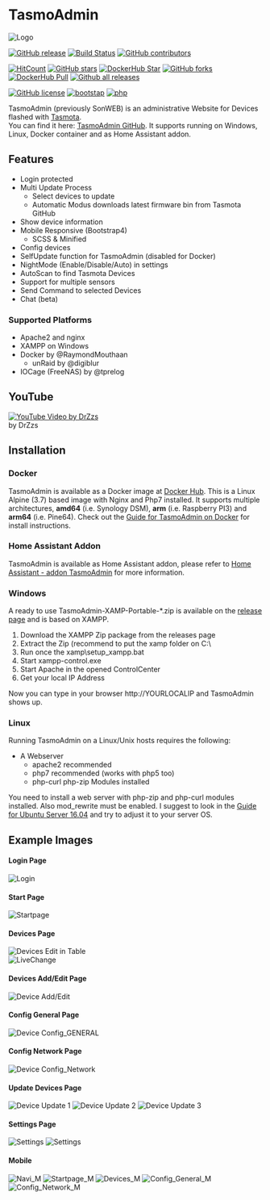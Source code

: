 # TasmoAdmin
![Logo](https://raw.githubusercontent.com/reloxx13/TasmoAdmin/master/tasmoadmin/resources/img/logo_small.PNG)

[![GitHub release](https://img.shields.io/github/release/reloxx13/TasmoAdmin.svg)](https://GitHub.com/reloxx13/TasmoAdmin/releases/) 
[![Build Status](https://travis-ci.org/reloxx13/TasmoAdmin.svg?branch=master)](https://travis-ci.org/reloxx13/TasmoAdmin) 
[![GitHub contributors](https://img.shields.io/github/contributors/reloxx13/TasmoAdmin.svg)](https://GitHub.com/reloxx13/TasmoAdmin/graphs/contributors/) 

[![HitCount](http://hits.dwyl.io/reloxx13/TasmoAdmin.svg)](http://hits.dwyl.io/reloxx13/TasmoAdmin)
[![GitHub stars](https://img.shields.io/github/stars/reloxx13/TasmoAdmin.svg)](https://github.com/reloxx13/TasmoAdmin/stargazers)
[![DockerHub Star](https://img.shields.io/docker/stars/raymondmm/tasmoadmin.svg)](https://hub.docker.com/r/raymondmm/tasmoadmin/)
[![GitHub forks](https://img.shields.io/github/forks/reloxx13/TasmoAdmin.svg)](https://github.com/reloxx13/TasmoAdmin/network)
[![DockerHub Pull](https://img.shields.io/docker/pulls/raymondmm/tasmoadmin.svg)](https://hub.docker.com/r/raymondmm/tasmoadmin/)
[![Github all releases](https://img.shields.io/github/downloads/reloxx13/TasmoAdmin/total.svg?label=gh%20downloads)](https://GitHub.com/reloxx13/TasmoAdmin/releases/) 

[![GitHub license](https://img.shields.io/github/license/reloxx13/TasmoAdmin.svg)](https://github.com/reloxx13/TasmoAdmin/blob/master/LICENSE)
[![bootstap](https://img.shields.io/badge/bootstrap-v4.1.x-%23563d7c.svg)](https://getbootstrap.com/)
[![php](https://img.shields.io/badge/php-7.2.x-%238892BF.svg)](https://secure.php.net/)


TasmoAdmin (previously SonWEB) is an administrative Website for Devices flashed with [Tasmota](https://github.com/arendst/Tasmota).   
You can find it here: [TasmoAdmin GitHub](https://github.com/reloxx13/TasmoAdmin).
It supports running on Windows, Linux, Docker container and as Home Assistant addon.

## Features
* Login protected
* Multi Update Process
  * Select devices to update
  * Automatic Modus downloads latest firmware bin from Tasmota GitHub
* Show device information
* Mobile Responsive (Bootstrap4)
  * SCSS & Minified
* Config devices
* SelfUpdate function for TasmoAdmin (disabled for Docker)
* NightMode (Enable/Disable/Auto) in settings
* AutoScan to find Tasmota Devices
* Support for multiple sensors
* Send Command to selected Devices
* Chat (beta)

### Supported Platforms
* Apache2 and nginx
* XAMPP on Windows
* Docker by @RaymondMouthaan
  * unRaid by @digiblur
* IOCage (FreeNAS) by @tprelog


## YouTube
[![YouTube Video by DrZzs](https://img.youtube.com/vi/vJUhRyi3-BQ/0.jpg)](https://www.youtube.com/watch?v=vJUhRyi3-BQ)    
by DrZzs

## Installation

### Docker
TasmoAdmin is available as a Docker image at [Docker Hub](https://hub.docker.com/r/raymondmm/tasmoadmin/). This is a Linux Alpine (3.7) based image with Nginx and Php7 installed. It supports multiple architectures, **amd64** (i.e. Synology DSM), **arm** (i.e. Raspberry PI3) and  **arm64** (i.e. Pine64). Check out the [Guide for TasmoAdmin on Docker](https://github.com/reloxx13/TasmoAdmin/wiki/Guide-for-TasmoAdmin-on-Docker) for install instructions.

### Home Assistant Addon
TasmoAdmin is available as Home Assistant addon, please refer to
[Home Assistant - addon TasmoAdmin](https://github.com/hassio-addons/addon-tasmoadmin) for more information.

### Windows
A ready to use TasmoAdmin-XAMP-Portable-\*.zip is available on the [release page](https://github.com/reloxx13/TasmoAdmin/releases) and is based on XAMPP.

1. Download the XAMPP Zip package from the releases page
2. Extract the Zip (recommend to put the xamp folder on C:\
3. Run once the xamp\setup_xampp.bat
4. Start xampp-control.exe
5. Start Apache in the opened ControlCenter
6. Get your local IP Address

Now you can type in your browser http://YOURLOCALIP and TasmoAdmin shows up.

### Linux
Running TasmoAdmin on a Linux/Unix hosts requires the following:
* A Webserver
  * apache2 recommended
  * php7 recommended (works with php5 too)
  * php-curl php-zip Modules installed

You need to install a web server with php-zip and php-curl modules installed. Also mod_rewrite must be enabled. I suggest to look in the [Guide for Ubuntu Server 16.04](https://github.com/reloxx13/TasmoAdmin/wiki/Guide-for-Ubuntu-Server-16.04) and try to adjust it to your server OS.

## Example Images
#### Login Page
![Login](https://raw.githubusercontent.com/reloxx13/reloxx13.github.io/master/media/tasmoadmin/readme/1.png)
#### Start Page
![Startpage](https://raw.githubusercontent.com/reloxx13/reloxx13.github.io/master/media/tasmoadmin/readme/2.png)
#### Devices Page
![Devices](https://raw.githubusercontent.com/reloxx13/reloxx13.github.io/master/media/tasmoadmin/readme/3.png)
Edit in Table   
![LiveChange](https://raw.githubusercontent.com/reloxx13/reloxx13.github.io/master/media/tasmoadmin/readme/livechange.gif)
#### Devices Add/Edit Page
![Device Add/Edit](https://raw.githubusercontent.com/reloxx13/reloxx13.github.io/master/media/tasmoadmin/readme/3_1.png)
#### Config General Page
![Device Config_GENERAL](https://raw.githubusercontent.com/reloxx13/reloxx13.github.io/master/media/tasmoadmin/readme/4.png)
#### Config Network Page
![Device Config_Network](https://raw.githubusercontent.com/reloxx13/reloxx13.github.io/master/media/tasmoadmin/readme/4_1.png)
#### Update Devices Page
![Device Update 1](https://raw.githubusercontent.com/reloxx13/reloxx13.github.io/master/media/tasmoadmin/readme/5.png)
![Device Update 2](https://raw.githubusercontent.com/reloxx13/reloxx13.github.io/master/media/tasmoadmin/readme/5_1.png)
![Device Update 3](https://raw.githubusercontent.com/reloxx13/reloxx13.github.io/master/media/tasmoadmin/readme/5_2.png)
#### Settings Page
![Settings](https://raw.githubusercontent.com/reloxx13/reloxx13.github.io/master/media/tasmoadmin/readme/6.png)
![Settings](https://raw.githubusercontent.com/reloxx13/reloxx13.github.io/master/media/tasmoadmin/readme/7.png)

#### Mobile
![Navi_M](https://raw.githubusercontent.com/reloxx13/reloxx13.github.io/master/media/tasmoadmin/readme/m1.png)
![Startpage_M](https://raw.githubusercontent.com/reloxx13/reloxx13.github.io/master/media/tasmoadmin/readme/m2.png)
![Devices_M](https://raw.githubusercontent.com/reloxx13/reloxx13.github.io/master/media/tasmoadmin/readme/m3.png)
![Config_General_M](https://raw.githubusercontent.com/reloxx13/reloxx13.github.io/master/media/tasmoadmin/readme/m4.png)
![Config_Network_M](https://raw.githubusercontent.com/reloxx13/reloxx13.github.io/master/media/tasmoadmin/readme/m4_1.png)
